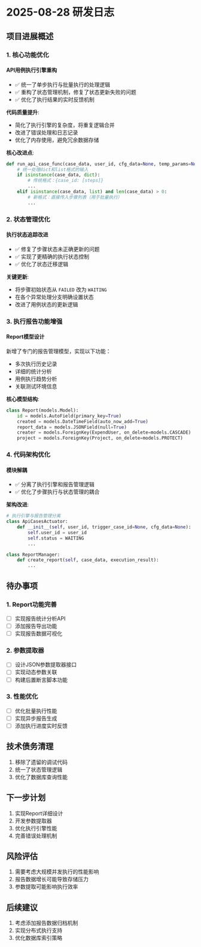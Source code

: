 
# 2025-08-28 研发日志

## 项目进展概述

### 1. 核心功能优化

#### API用例执行引擎重构
- ✅ 统一了单步执行与批量执行的处理逻辑
- ✅ 重构了状态管理机制，修复了状态更新失败的问题
- ✅ 优化了执行结果的实时反馈机制

**代码质量提升**:
- 简化了执行引擎的复杂度，将重复逻辑合并
- 改进了错误处理和日志记录
- 优化了内存使用，避免冗余数据存储

**核心改进点**:
```python
def run_api_case_func(case_data, user_id, cfg_data=None, temp_params=None):
    # 统一处理dict和list格式的输入
    if isinstance(case_data, dict):
        # 传统格式：{case_id: [steps]}
        ...
    elif isinstance(case_data, list) and len(case_data) > 0:
        # 新格式：直接传入步骤列表（用于批量执行）
        ...
```

### 2. 状态管理优化

#### 执行状态追踪改进
- ✅ 修复了步骤状态未正确更新的问题
- ✅ 实现了更精确的执行状态控制
- ✅ 优化了状态迁移逻辑

**关键更新**:
- 将步骤初始状态从 `FAILED` 改为 `WAITING`
- 在各个异常处理分支明确设置状态
- 改进了用例状态的更新逻辑

### 3. 执行报告功能增强

#### Report模型设计
新增了专门的报告管理模型，实现以下功能：
- 多次执行历史记录
- 详细的统计分析
- 用例执行趋势分析
- 关联测试环境信息

**核心模型结构**:
```python
class Report(models.Model):
    id = models.AutoField(primary_key=True)
    created = models.DateTimeField(auto_now_add=True)
    report_data = models.JSONField(null=True)
    creater = models.ForeignKey(ExpendUser, on_delete=models.CASCADE)
    project = models.ForeignKey(Project, on_delete=models.PROTECT)
```

### 4. 代码架构优化

#### 模块解耦
- ✅ 分离了执行引擎和报告管理逻辑
- ✅ 优化了步骤执行与状态管理的耦合

**架构改进**:
```python
# 执行引擎与报告管理分离
class ApiCasesActuator:
    def __init__(self, user_id, trigger_case_id=None, cfg_data=None):
        self.user_id = user_id
        self.status = WAITING
        ...

class ReportManager:
    def create_report(self, case_data, execution_result):
        ...
```

## 待办事项

### 1. Report功能完善
- [ ] 实现报告统计分析API
- [ ] 添加报告导出功能
- [ ] 实现报告数据可视化

### 2. 参数提取器
- [ ] 设计JSON参数提取器接口
- [ ] 实现动态参数关联
- [ ] 构建后置断言脚本功能

### 3. 性能优化
- [ ] 优化批量执行性能
- [ ] 实现异步报告生成
- [ ] 添加执行进度实时反馈

## 技术债务清理
1. 移除了遗留的调试代码
2. 统一了状态管理逻辑
3. 优化了数据库查询性能

## 下一步计划
1. 实现Report详细设计
2. 开发参数提取器
3. 优化执行引擎性能
4. 完善错误处理机制

## 风险评估
1. 需要考虑大规模并发执行的性能影响
2. 报告数据增长可能导致存储压力
3. 参数提取可能影响执行效率

## 后续建议
1. 考虑添加报告数据归档机制
2. 实现分布式执行支持
3. 优化数据库索引策略